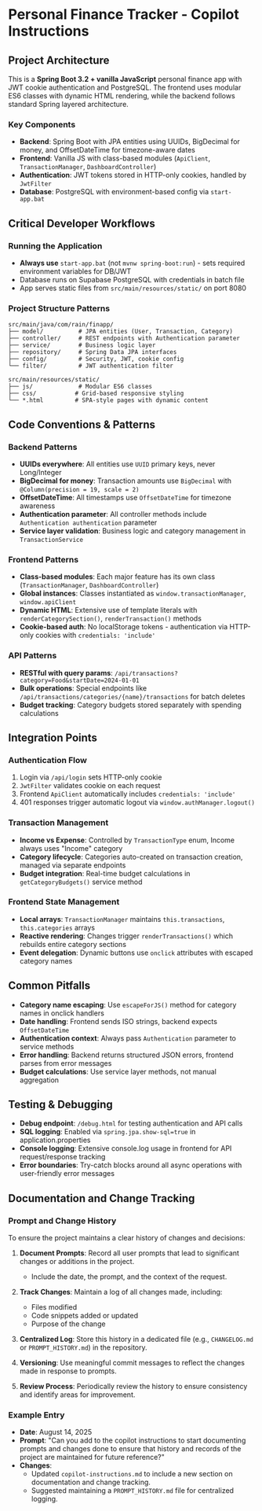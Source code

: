 # Personal Finance Tracker - Copilot Instructions

## Project Architecture

This is a **Spring Boot 3.2 + vanilla JavaScript** personal finance app with JWT cookie authentication and PostgreSQL. The frontend uses modular ES6 classes with dynamic HTML rendering, while the backend follows standard Spring layered architecture.

### Key Components
- **Backend**: Spring Boot with JPA entities using UUIDs, BigDecimal for money, and OffsetDateTime for timezone-aware dates
- **Frontend**: Vanilla JS with class-based modules (`ApiClient`, `TransactionManager`, `DashboardController`) 
- **Authentication**: JWT tokens stored in HTTP-only cookies, handled by `JwtFilter`
- **Database**: PostgreSQL with environment-based config via `start-app.bat`

## Critical Developer Workflows

### Running the Application
- **Always use** `start-app.bat` (not `mvnw spring-boot:run`) - sets required environment variables for DB/JWT
- Database runs on Supabase PostgreSQL with credentials in batch file
- App serves static files from `src/main/resources/static/` on port 8080

### Project Structure Patterns
```
src/main/java/com/rain/finapp/
├── model/          # JPA entities (User, Transaction, Category)
├── controller/     # REST endpoints with Authentication parameter
├── service/        # Business logic layer
├── repository/     # Spring Data JPA interfaces
├── config/         # Security, JWT, cookie config
└── filter/         # JWT authentication filter

src/main/resources/static/
├── js/             # Modular ES6 classes
├── css/           # Grid-based responsive styling  
└── *.html         # SPA-style pages with dynamic content
```

## Code Conventions & Patterns

### Backend Patterns
- **UUIDs everywhere**: All entities use `UUID` primary keys, never Long/Integer
- **BigDecimal for money**: Transaction amounts use `BigDecimal` with `@Column(precision = 19, scale = 2)`
- **OffsetDateTime**: All timestamps use `OffsetDateTime` for timezone awareness
- **Authentication parameter**: All controller methods include `Authentication authentication` parameter
- **Service layer validation**: Business logic and category management in `TransactionService`

### Frontend Patterns
- **Class-based modules**: Each major feature has its own class (`TransactionManager`, `DashboardController`)
- **Global instances**: Classes instantiated as `window.transactionManager`, `window.apiClient`
- **Dynamic HTML**: Extensive use of template literals with `renderCategorySection()`, `renderTransaction()` methods
- **Cookie-based auth**: No localStorage tokens - authentication via HTTP-only cookies with `credentials: 'include'`

### API Patterns
- **RESTful with query params**: `/api/transactions?category=Food&startDate=2024-01-01`
- **Bulk operations**: Special endpoints like `/api/transactions/categories/{name}/transactions` for batch deletes
- **Budget tracking**: Category budgets stored separately with spending calculations

## Integration Points

### Authentication Flow
1. Login via `/api/login` sets HTTP-only cookie
2. `JwtFilter` validates cookie on each request  
3. Frontend `ApiClient` automatically includes `credentials: 'include'`
4. 401 responses trigger automatic logout via `window.authManager.logout()`

### Transaction Management
- **Income vs Expense**: Controlled by `TransactionType` enum, Income always uses "Income" category
- **Category lifecycle**: Categories auto-created on transaction creation, managed via separate endpoints
- **Budget integration**: Real-time budget calculations in `getCategoryBudgets()` service method

### Frontend State Management
- **Local arrays**: `TransactionManager` maintains `this.transactions`, `this.categories` arrays
- **Reactive rendering**: Changes trigger `renderTransactions()` which rebuilds entire category sections
- **Event delegation**: Dynamic buttons use `onclick` attributes with escaped category names

## Common Pitfalls

- **Category name escaping**: Use `escapeForJS()` method for category names in onclick handlers
- **Date handling**: Frontend sends ISO strings, backend expects `OffsetDateTime`
- **Authentication context**: Always pass `Authentication` parameter to service methods
- **Error handling**: Backend returns structured JSON errors, frontend parses from error messages
- **Budget calculations**: Use service layer methods, not manual aggregation

## Testing & Debugging

- **Debug endpoint**: `/debug.html` for testing authentication and API calls
- **SQL logging**: Enabled via `spring.jpa.show-sql=true` in application.properties
- **Console logging**: Extensive console.log usage in frontend for API request/response tracking
- **Error boundaries**: Try-catch blocks around all async operations with user-friendly error messages

## Documentation and Change Tracking

### Prompt and Change History
To ensure the project maintains a clear history of changes and decisions:

1. **Document Prompts**: Record all user prompts that lead to significant changes or additions in the project.
   - Include the date, the prompt, and the context of the request.

2. **Track Changes**: Maintain a log of all changes made, including:
   - Files modified
   - Code snippets added or updated
   - Purpose of the change

3. **Centralized Log**: Store this history in a dedicated file (e.g., `CHANGELOG.md` or `PROMPT_HISTORY.md`) in the repository.

4. **Versioning**: Use meaningful commit messages to reflect the changes made in response to prompts.

5. **Review Process**: Periodically review the history to ensure consistency and identify areas for improvement.

### Example Entry
- **Date**: August 14, 2025
- **Prompt**: "Can you add to the copilot instructions to start documenting prompts and changes done to ensure that history and records of the project are maintained for future reference?"
- **Changes**:
  - Updated `copilot-instructions.md` to include a new section on documentation and change tracking.
  - Suggested maintaining a `PROMPT_HISTORY.md` file for centralized logging.
